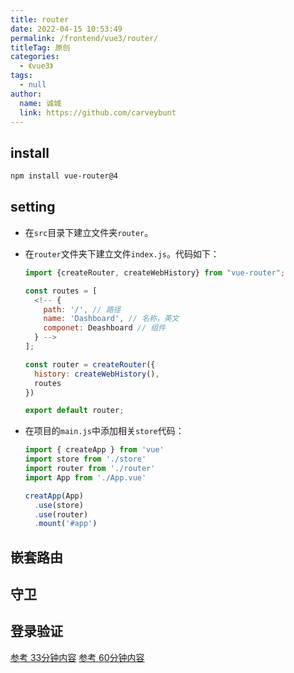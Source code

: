 ```yaml
---
title: router
date: 2022-04-15 10:53:49
permalink: /frontend/vue3/router/
titleTag: 原创
categories: 
  - 《vue3》
tags: 
  - null
author: 
  name: 诚城
  link: https://github.com/carveybunt
---
```

## install
```bash
npm install vue-router@4
```
## setting
* 在`src`目录下建立文件夹`router`。
* 在`router`文件夹下建立文件`index.js`。代码如下：
  ```js
  import {createRouter, createWebHistory} from "vue-router";

  const routes = [
    <!-- {
      path: '/', // 路径
      name: 'Dashboard', // 名称，英文
      componet: Deashboard // 组件
    } -->
  ];

  const router = createRouter({
    history: createWebHistory(),
    routes
  })

  export default router;
  ```

* 在项目的`main.js`中添加相关`store`代码：
  ```js
  import { createApp } from 'vue'
  import store from './store'
  import router from './router'
  import App from './App.vue'

  creatApp(App)
    .use(store)
    .use(router)
    .mount('#app')
  ```
## 嵌套路由

## 守卫

## 登录验证
[参考 33分钟内容](https://www.youtube.com/watch?v=WLQDpY7lOLg)
[参考 60分钟内容](https://www.youtube.com/watch?v=WLQDpY7lOLg)